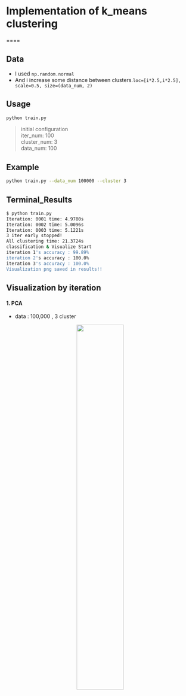 # Implementation of k_means clustering
====

## Data

- I used `np.random.normal`
- And i increase some distance between clusters.`loc=[i*2.5,i*2.5], scale=0.5, size=(data_num, 2)`

## Usage

```bash
python train.py 
```

> initial configuration  
iter_num: 100<br>
cluster_num: 3<br>
data_num: 100<br>

## Example  
```bash
python train.py --data_num 100000 --cluster 3
```

## Terminal_Results

```bash
$ python train.py   
Iteration: 0001 time: 4.9780s
Iteration: 0002 time: 5.0096s
Iteration: 0003 time: 5.1221s
3 iter early stopped!
All clustering time: 21.3724s
classification & Visualize Start
iteration 1's accuracy : 99.89%
iteration 2's accuracy : 100.0%
iteration 3's accuracy : 100.0%
Visualization png saved in results!!
```

## Visualization by iteration

####  1. PCA

  - data : 100,000 , 3 cluster 
  <center><img src="results/cora/data_100000,cluster_3.png" width="50%" height="50%"></center>
